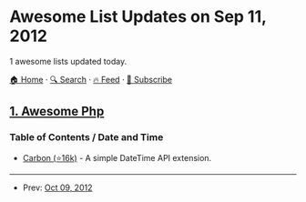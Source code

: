 # Awesome List Updates on Sep 11, 2012

1 awesome lists updated today.

[🏠 Home](/README.md) · [🔍 Search](https://test.trackawesomelist.com/search/) · [🔥 Feed](https://test.trackawesomelist.com/feed.xml) · [📮 Subscribe](https://trackawesomelist.us17.list-manage.com/subscribe?u=d2f0117aa829c83a63ec63c2f&id=36a103854c)



## [1. Awesome Php](/content/ziadoz/awesome-php/README.md)

### Table of Contents / Date and Time

*   [Carbon (⭐16k)](https://github.com/briannesbitt/Carbon) - A simple DateTime API extension.

---

- Prev: [Oct 09, 2012](/content/2012/10/09/README.md)